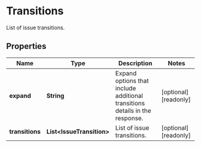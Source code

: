 

# Transitions

List of issue transitions.
## Properties

Name | Type | Description | Notes
------------ | ------------- | ------------- | -------------
**expand** | **String** | Expand options that include additional transitions details in the response. |  [optional] [readonly]
**transitions** | **List&lt;IssueTransition&gt;** | List of issue transitions. |  [optional] [readonly]



